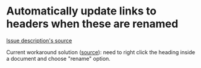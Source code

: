 
# Automatically update links to headers when these are renamed

[Issue description's source](https://forum.obsidian.md/t/automatically-update-links-to-headers-when-these-are-renamed/61942)

Current workaround solution ([source](https://www.reddit.com/r/ObsidianMD/comments/y6r152/comment/isr1k23/?utm_source=share&utm_medium=web2x&context=3)): need to right click the heading inside a document and choose "rename" option.

